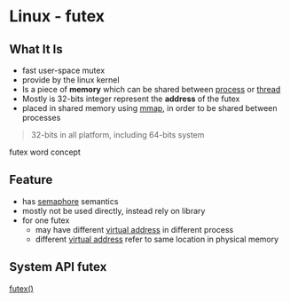 # Linux - futex

## What It Is

- fast user-space mutex
- provide by the linux kernel
- Is a piece of **memory** which can be shared between [process]() or [thread]()
- Mostly is 32-bits integer represent the **address** of the futex
- placed in shared memory using [mmap](linux-io-api-mmap.md), in order to be shared between processes

> 32-bits in all platform, including 64-bits system

futex word concept



## Feature

- has [semaphore](linux-semaphore.md) semantics
- mostly not be used directly, instead rely on library
- for one futex
  - may have different [virtual address]() in different process
  - different [virtual address]() refer to same location in physical memory

## System API futex

[futex()](linux-system-api-futex.md)
